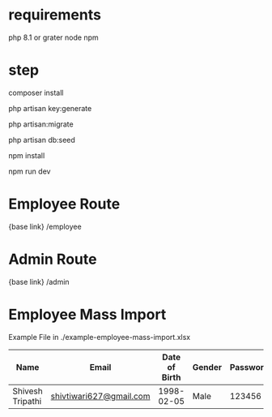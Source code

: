# requirements

php 8.1 or grater
node
npm

# step

composer install

php artisan key:generate

php artisan:migrate

php artisan db:seed

npm install

npm run dev

# Employee Route

{base link} /employee

# Admin Route

{base link} /admin

# Employee Mass Import

Example File in ./example-employee-mass-import.xlsx

<!--
there should not be any empty or extra cells, rows or columns
-->

| Name             | Email                   | Date of Birth | Gender | Password | Is Manager |
| ---------------- | ----------------------- | ------------- | ------ | -------- | ---------- |
| Shivesh Tripathi | shivtiwari627@gmail.com | 1998-02-05    | Male   | 123456   | No         |
